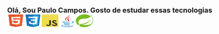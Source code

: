 ### Olá, Sou Paulo Campos. Gosto de estudar essas tecnologias <img align="center" alt="" height="30" width="40" src="https://raw.githubusercontent.com/devicons/devicon/master/icons/html5/html5-original.svg"><img align="center" alt="" height="30" width="40" src="https://raw.githubusercontent.com/devicons/devicon/master/icons/css3/css3-original.svg"><img align="center" alt="" height="30" width="40" src="https://raw.githubusercontent.com/devicons/devicon/master/icons/javascript/javascript-original.svg"><img align="center" alt="" height="30" width="40" src="https://raw.githubusercontent.com/devicons/devicon/master/icons/java/java-original.svg"><img align="center" alt="" height="30" width="40" src="https://raw.githubusercontent.com/devicons/devicon/master/icons/spring/spring-original.svg">

